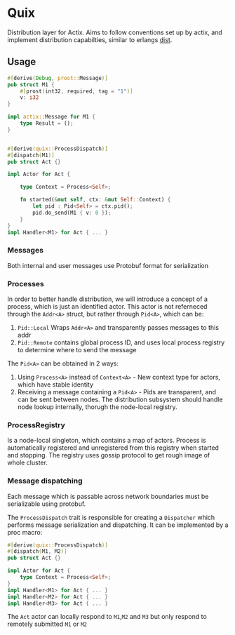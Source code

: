 # Quix
Distribution layer for Actix.
Aims to follow conventions set up by actix, and implement distribution capabilties, similar to erlangs [dist](https://erlang.org/doc/apps/erts/erl_dist_protocol.html).

## Usage 
```rust
#[derive(Debug, prost::Message)]
pub struct M1 {
    #[prost(int32, required, tag = "1")]
    v: i32
}

impl actix::Message for M1 {
    type Result = ();
}


#[derive(quix::ProcessDispatch)]
#[dispatch(M1)]
pub struct Act {}

impl Actor for Act {

    type Context = Process<Self>;

    fn started(&mut self, ctx: &mut Self::Context) {
        let pid : Pid<Self> = ctx.pid();
        pid.do_send(M1 { v: 0 });
    }
}
impl Handler<M1> for Act { ... }
```
### Messages
Both internal and user messages use Protobuf format for serialization

### Processes
In order to better handle distribution, we will introduce a concept of a process, which is just an identified actor.
This actor is not referneced through the `Addr<A>` struct, but rather through `Pid<A>`, which can be: 
1. `Pid::Local` Wraps `Addr<A>` and transparently passes messages to this addr
2. `Pid::Remote` contains global process ID, and uses local process registry to determine where to send the message

The `Pid<A>` can be obtained in 2 ways: 
1. Using `Process<A>` instead of `Context<A>` - New context type for actors, which have stable identity
2. Receiving a message containing a `Pid<A>` - Pids are transparent, and can be sent between nodes.
The distribution subsystem should handle node lookup internally, thorugh the node-local registry.

### ProcessRegistry
Is a node-local singleton, which contains a map of actors. Process is automatically registered and unregistered from this 
registry when started and stopping. The registry uses gossip protocol to get rough image of whole cluster.

### Message dispatching
Each message which is passable across network boundaries must be serializable using protobuf.

The `ProcessDispatch` trait is responsible for creating a `Dispatcher` which performs message serialization and
dispatching. It can be implemented by a proc macro:

```rust
#[derive(quix::ProcessDispatch)]
#[dispatch(M1, M2)]
pub struct Act {}

impl Actor for Act {
    type Context = Process<Self>;
}
impl Handler<M1> for Act { ... }
impl Handler<M2> for Act { ... }
impl Handler<M3> for Act { ... }
```

The `Act` actor can locally respond to `M1`,`M2` and `M3` but only respond to remotely submitted `M1` or `M2`